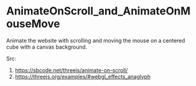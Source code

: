 # AnimateOnScroll_and_AnimateOnMouseMove
Animate the website with scrolling and moving the mouse on a centered cube with a canvas background.


Src: 
1) https://sbcode.net/threejs/animate-on-scroll/
2) https://threejs.org/examples/#webgl_effects_anaglyph
